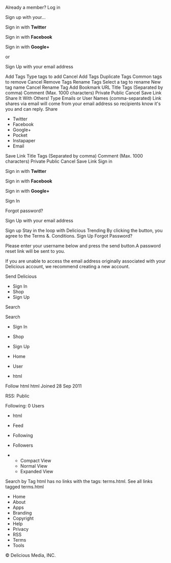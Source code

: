 Already a member? Log in

Sign up with your...

Sign in with **Twitter**

Sign in with **Facebook**

Sign in with **Google+**

or

Sign Up with your email address

Add Tags Type tags to add Cancel Add Tags Duplicate Tags Common tags to remove Cancel Remove Tags Rename Tags Select a tag to rename New tag name Cancel Rename Tag Add Bookmark URL Title Tags (Separated by comma) Comment (Max. 1000 characters) Private Public Cancel Save Link Share It With Others! Type Emails or User Names (comma-separated) Link shares via email will come from your email address so recipients know it's you and can reply. Share

*   Twitter
*   Facebook
*   Google+
*   Pocket
*   Instapaper
*   Email

Save Link Title Tags (Separated by comma) Comment (Max. 1000 characters) Private Public Cancel Save Link Sign in

Sign in with **Twitter**

Sign in with **Facebook**

Sign in with **Google+**

Sign In

Forgot password?

Sign Up with your email address

Sign up Stay in the loop with Delicious Trending By clicking the button, you agree to the Terms &. Conditions. Sign Up Forgot Password?

Please enter your username below and press the send button.A password reset link will be sent to you.

If you are unable to access the email address originally associated with your Delicious account, we recommend creating a new account.

Send Delicious

*   Sign In
*   Shop
*   Sign Up

Search

Search

*   Sign In
*   Shop
*   Sign Up

*   Home
*   User
*   html

Follow html html Joined 28 Sep 2011

RSS: Public

Following: 0 Users

*   html
*   Feed
*   Following
*   Followers

*   *   Compact View
    *   Normal View
    *   Expanded View

Search by Tag html has no links with the tags: terms.html. See all links tagged terms.html

*   Home
*   About
*   Apps
*   Branding
*   Copyright
*   Help
*   Privacy
*   RSS
*   Terms
*   Tools

© Delicious Media, INC.